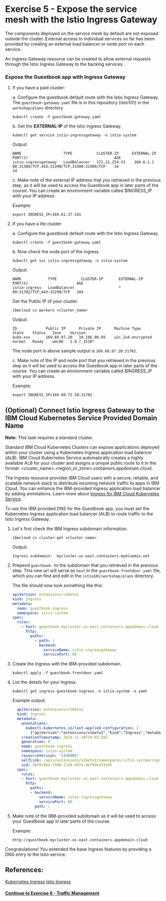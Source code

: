 # Exercise 5 - Expose the service mesh with the Istio Ingress Gateway

The components deployed on the service mesh by default are not exposed outside the cluster. External access to individual services so far has been provided by creating an external load balancer or node port on each service.

An Ingress Gateway resource can be created to allow external requests through the Istio Ingress Gateway to the backing services.

### Expose the Guestbook app with Ingress Gateway

1. If you have a paid cluster:

    a. Configure the guestbook default route with the Istio Ingress Gateway. The `guestbook-gateway.yaml` file is in this repository (istio101) in the `workshop/plans` directory

    ```shell
    kubectl create -f guestbook-gateway.yaml
    ```

    b. Get the **EXTERNAL-IP** of the Istio Ingress Gateway.

    ```shell
    kubectl get service istio-ingressgateway -n istio-system
    ```
    Output:
    ```shell
    NAME                   TYPE           CLUSTER-IP      EXTERNAL-IP     PORT(S)                                       AGE
    istio-ingressgateway   LoadBalancer   172.21.254.53    169.6.1.1       80:31380/TCP,443:31390/TCP,31400:31400/TCP    1m
    2d
    ```

    c. Make note of the external IP address that you retrieved in the previous step, as it will be used to access the Guestbook app in later parts of the course. You can create an environment variable called $INGRESS_IP with your IP address.

    Example:
    ```
    export INGRESS_IP=169.61.37.141
    ```

2. If you have a lite cluster:

    a. Configure the guestbook default route with the Istio Ingress Gateway.

    ```shell
    kubectl create -f guestbook-gateway.yaml
    ```

    b. Now check the node port of the ingress.

    ```shell
    kubectl get svc istio-ingressgateway -n istio-system
    ```
    Output:
    ```shell
    NAME            TYPE           CLUSTER-IP       EXTERNAL-IP    PORT(S)                      AGE
    istio-ingress   LoadBalancer                    *              80:31702/TCP,443:32290/TCP   10d
    ```
    Get the Public IP of your cluster.
    ```shell
    ibmcloud cs workers <cluster_name>
    ```
    Output:
    ```shell
    ID             Public IP      Private IP      Machine Type        State    Status   Zone    Version
    kube-xxx       169.60.87.20   10.188.80.69    u2c.2x4.encrypted   normal   Ready    wdc06   1.9.7_1510*
    ```

    The node port in above sample output is `169.60.87.20:31702`.

    c. Make note of the IP and node port that you retrieved in the previous step as it will be used to access the Guestbook app in later parts of the course. You can create an environment variable called $INGRESS_IP with your IP address.

    Example:
    ```
    export INGRESS_IP=169.60.72.58:31702
    ```

## (Optional) Connect Istio Ingress Gateway to the IBM Cloud Kubernetes Service Provided Domain Name

**Note:** This task requires a standard cluster.

Standard IBM Cloud Kubernetes Clusters can expose applications deployed within your cluster using a Kubernetes Ingress application load balancer (ALB). IBM Cloud Kubernetes Service automatically creates a highly available ALB for your cluster and assigns a unique public route to it in the format: <cluster_name>.<region_or_zone>.containers.appdomain.cloud.

The Ingress resource provides IBM Cloud users with a secure, reliable, and scalable network stack to distribute incoming network traffic to apps in IBM Cloud. You can enhance the IBM-provided Ingress application load balancer by adding annotations. Learn more about [Ingress for IBM Cloud Kubernetes Service](https://console.bluemix.net/docs/containers/cs_ingress.html#ingress).

To use this IBM provided DNS for the Guestbook app, you must set the Kubernetes Ingress application load balancer (ALB) to route traffic to the Istio Ingress Gateway.

1. Let's first check the IBM Ingress subdomain information.

    ```shell
    ibmcloud cs cluster-get <cluster_name>
    ```
    Output:
    ```shell
    Ingress subdomain:	mycluster.us-east.containers.mybluemix.net
    ```

2. Prepend `guestbook.` to the subdomain that you retrieved in the previous step. This new url will serve as `host` in the `guestbook-frontdoor.yaml` file, which you can find and edit in the `istio101/workshop/plans` directory.

    The file should now look something like this:

    ```yaml
    apiVersion: extensions/v1beta1
    kind: Ingress
    metadata:
      name: guestbook-ingress
      namespace: istio-system
    spec:
      rules:
        - host: guestbook.mycluster.us-east.containers.appdomain.cloud
          http:
            paths:
              - path: /
                backend:
                  serviceName: istio-ingressgateway
                  servicePort: 80
    ```

3. Create the Ingress with the IBM-provided subdomain.

    ```shell
    kubectl apply -f guestbook-frontdoor.yaml
    ```

4. List the details for your Ingress.

    ```shell
    kubectl get ingress guestbook-ingress -n istio-system -o yaml
    ```

    Example output:
    ```yaml
      apiVersion: extensions/v1beta1
      kind: Ingress
      metadata:
        annotations:
          kubectl.kubernetes.io/last-applied-configuration: |
            {"apiVersion":"extensions/v1beta1","kind":"Ingress","metadata":{"annotations":{},"name":"guestbook-ingress","namespace":"istio-system"},"spec":{"rules":[{"host":"guestbook.mycluster.us-east.containers.appdomain.cloud","http":{"paths":[{"backend":{"serviceName":"istio-ingressgateway","servicePort":80},"path":"/"}]}}]}}
        creationTimestamp: 2018-11-28T19:02:59Z
        generation: 6
        name: guestbook-ingress
        namespace: istio-system
        resourceVersion: "1438905"
        selfLink: /apis/extensions/v1beta1/namespaces/istio-system/ingresses/guestbook-ingress
        uid: 38f0c0bd-f340-11e8-b97a-4ef94ed74105
      spec:
        rules:
        - host: guestbook.mycluster.us-east.containers.appdomain.cloud
          http:
            paths:
            - backend:
                serviceName: istio-ingressgateway
                servicePort: 80
              path: /
    ```

5. Make note of the IBM-provided subdomain as it will be used to access your Guestbook app in later parts of the course.

    Example:
    ```
    http://guestbook.mycluster.us-east.containers.appdomain.cloud
    ```

Congratulations! You extended the base Ingress features by providing a DNS entry to the Istio service.

## References:
[Kubernetes Ingress](https://kubernetes.io/docs/concepts/services-networking/ingress/)
[Istio Ingress](https://istio.io/docs/tasks/traffic-management/ingress.html)

#### [Continue to Exercise 6 - Traffic Management](../exercise-6/README.md)
